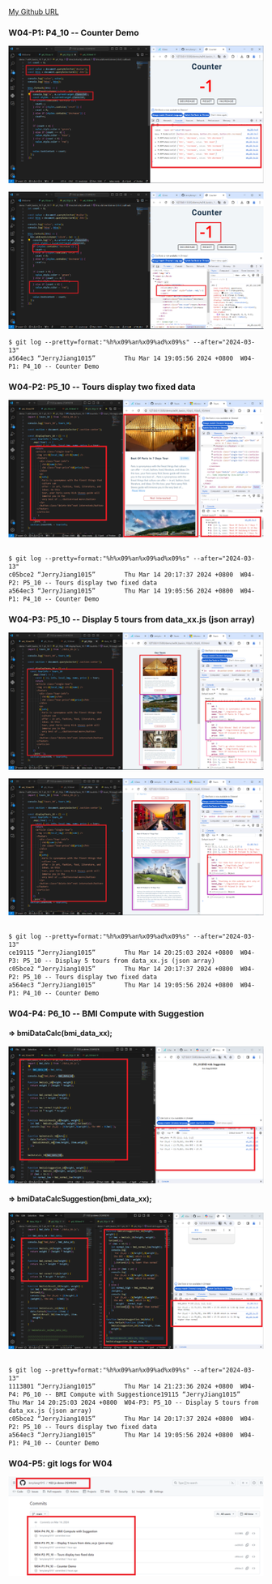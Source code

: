 [My Github URL](https://github.com/JerryJiang1015/1122-js-demo-212410210)

### W04-P1: P4_10 -- Counter Demo

![](w04-p1-1.png)

![](w04-p1-2.png)

```
$ git log --pretty=format:"%h%x09%an%x09%ad%x09%s" --after="2024-03-13"
a564ec3 “JerryJiang1015”        Thu Mar 14 19:05:56 2024 +0800  W04-P1: P4_10 -- Counter Demo
```

### W04-P2: P5_10 -- Tours display two fixed data

![](w04-p2.png)

```

$ git log --pretty=format:"%h%x09%an%x09%ad%x09%s" --after="2024-03-13"
c05bce2 “JerryJiang1015”        Thu Mar 14 20:17:37 2024 +0800  W04-P2: P5_10 -- Tours display two fixed data
a564ec3 “JerryJiang1015”        Thu Mar 14 19:05:56 2024 +0800  W04-P1: P4_10 -- Counter Demo

```

### W04-P3: P5_10 -- Display 5 tours from data_xx.js (json array)

![](w04-p3-1.png)

![](w04-p3-2.png)

```

$ git log --pretty=format:"%h%x09%an%x09%ad%x09%s" --after="2024-03-13"
ce19115 “JerryJiang1015”        Thu Mar 14 20:25:03 2024 +0800  W04-P3: P5_10 -- Display 5 tours from data_xx.js (json array)
c05bce2 “JerryJiang1015”        Thu Mar 14 20:17:37 2024 +0800  W04-P2: P5_10 -- Tours display two fixed data
a564ec3 “JerryJiang1015”        Thu Mar 14 19:05:56 2024 +0800  W04-P1: P4_10 -- Counter Demo

```

### W04-P4: P6_10 -- BMI Compute with Suggestion

#### => bmiDataCalc(bmi_data_xx);

![](w04-p4-1.png)

#### => bmiDataCalcSuggestion(bmi_data_xx);

![](w04-p4-2.png)

```

$ git log --pretty=format:"%h%x09%an%x09%ad%x09%s" --after="2024-03-13"
1113801 “JerryJiang1015”        Thu Mar 14 21:23:36 2024 +0800  W04-P4: P6_10 -- BMI Compute with Suggestionce19115 “JerryJiang1015”        Thu Mar 14 20:25:03 2024 +0800  W04-P3: P5_10 -- Display 5 tours from data_xx.js (json array)
c05bce2 “JerryJiang1015”        Thu Mar 14 20:17:37 2024 +0800  W04-P2: P5_10 -- Tours display two fixed data
a564ec3 “JerryJiang1015”        Thu Mar 14 19:05:56 2024 +0800  W04-P1: P4_10 -- Counter Demo

```

### W04-P5: git logs for W04

![](w04-p5.png)

```

```
